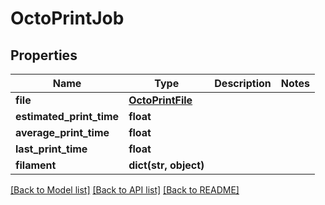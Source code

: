# OctoPrintJob


## Properties
Name | Type | Description | Notes
------------ | ------------- | ------------- | -------------
**file** | [**OctoPrintFile**](OctoPrintFile.md) |  | 
**estimated_print_time** | **float** |  | 
**average_print_time** | **float** |  | 
**last_print_time** | **float** |  | 
**filament** | **dict(str, object)** |  | 

[[Back to Model list]](../README.md#documentation-for-models) [[Back to API list]](../README.md#documentation-for-api-endpoints) [[Back to README]](../README.md)


